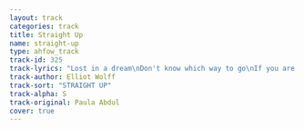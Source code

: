 ```yaml
---
layout: track
categories: track
title: Straight Up
name: straight-up
type: ahfow_track
track-id: 325
track-lyrics: "Lost in a dream\nDon't know which way to go\nIf you are all that you seem\nThen baby I'm moving way too slow\n\nI've been a fool before\nWouldn't like to get my love caught\nIn the slammin' door\nHow about some information--please\n\nStraight up now tell me\nDo you really want to love me forever oh oh oh\nOr am I caught in a hit and run\nStraight up now tell me\nIs it gonna be you and me together oh oh oh\nAre you just having fun\n\nTime's standing still\nWaiting for some small clue\nI keep getting chills\nWhen I think your love is true\n\nI've been a fool before\nWouldn't like to get my love caught\nIn the slammin' door\nHow about some information--please\n\nStraight up now tell me\nDo you really want to love me forever oh oh oh\nOr am I caught in a hit and run\nStraight up now tell me\nIs it gonna be you and me together oh oh oh\nAre you just having fun\n\nYou are so hard to read\nYou play hide and seek\nWith your true intentions\nIf you're only playing games\nI'll just have to say--bye bye bye bye bye bye bye bye bye\n\nDo do you love me\nDo do you love me\nDo do you love me\nDo do you love me\n\nI've been a fool before\nWouldn't like to get my love caught\nIn the slammin' door\nAre you more than hot for me\nOr am I a page in your history-book\nI don't mean to make demands\nBut the word and the deed go hand in hand\nHow about some information--please\n\nChorus cont.\n\nI've been a fool before\nWouldn't like to get my love caught\nIn the slammin' door\nAre you more than hot for me\nOr am I a page in your history-book\nI don't mean to make demands\nBut the word and the deed go hand in hand\nHow about some information--please\n\nChorus out"
track-author: Elliot Wolff
track-sort: "STRAIGHT UP"
track-alpha: S
track-original: Paula Abdul
cover: true
---
```

